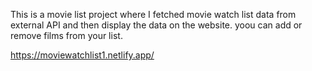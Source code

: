 This is a movie list project where I fetched movie watch list data from         
external API and then display the data on the website. yoou can add or remove films from your list.                                                                                                                                                                                                                                                                                                                                                                                                                                                                                                                                                                                                                                                   
 
https://moviewatchlist1.netlify.app/      

